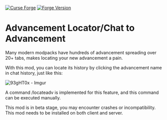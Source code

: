 [![Curse Forge](https://cf.way2muchnoise.eu/title/818503_Get_%20.svg?badge_style=for_the_badge)](https://www.curseforge.com/minecraft/mc-mods/fbp)
[![Forge Version](https://img.shields.io/badge/Minecraft%20Forge-14.23.5.2860-yellow.svg?style=for-the-badge)](http://files.minecraftforge.net/maven/net/minecraftforge/forge/index_1.12.2.html)

# Advancement Locator/Chat to Advancement

Many modern modpacks have hundreds of advancement spreading over 20+ tabs, makes locating your new advancement a pain.

With this mod, you can locate its history by clicking the advancement name in chat history, just like this:

![93gHT0x - Imgur](https://user-images.githubusercontent.com/82710983/218621210-a8877c5d-8d5b-49ac-ac51-1d23e857c30e.gif)

A command /locateadv <advancement id> is implemented for this feature, and this command can be executed manually.

This mod is in beta stage, you may encounter crashes or incompatibility.
This mod needs to be installed on both client and server.
